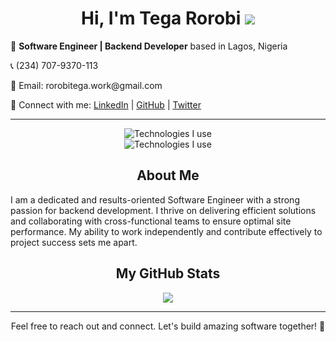 <!--
### Hi there 👋


**TegaRorobi/TegaRorobi** is a ✨ _special_ ✨ repository because its `README.md` (this file) appears on your GitHub profile.

Here are some ideas to get you started:

- 🔭 I’m currently working on ...
- 🌱 I’m currently learning ...
- 👯 I’m looking to collaborate on ...
- 🤔 I’m looking for help with ...
- 💬 Ask me about ...
- 📫 How to reach me: ...
- 😄 Pronouns: ...
- ⚡ Fun fact: ...
-->
<!--

# Hi, I'm Tega Rorobi 👋

🚀 **Software Engineer | Backend Developer** based in Lagos, Nigeria

📞 (234) 704-4201-464

📧 Email: rorobitega.work@gmail.com

🔗 Connect with me: [LinkedIn](https://www.linkedin.com/in/TegaRorobi) | [GitHub](https://github.com/TegaRorobi) | [Twitter](https://twitter.com/TegaRorobi)

---
<p align="center">
  <a href="https://skillicons.dev">
    <img src="https://skillicons.dev/icons?i=python,django,git,github,postgresql,mysql,sqlite,cpp,c,fastapi,selenium,html,regex"/>
    <br />
    <img src="https://skillicons.dev/icons?i=bootstrap,postman,vscode,replit,vim,stackoverflow,heroku,vercel"/>
  </a>
</p>
-->

<h1 align='center'>Hi, I'm Tega Rorobi <img src="https://user-images.githubusercontent.com/18350557/176309783-0785949b-9127-417c-8b55-ab5a4333674e.gif"/></h1>
<p>🚀 <strong>Software Engineer | Backend Developer</strong> based in Lagos, Nigeria</p>
<p>📞 (234) 707-9370-113</p>
<p>📧 Email: rorobitega.work@gmail.com</p>
<p>🔗 Connect with me: <a href="https://www.linkedin.com/in/TegaRorobi">LinkedIn</a> | <a href="https://github.com/TegaRorobi">GitHub</a> | <a href="https://twitter.com/TegaRorobi">Twitter</a></p>

<!-- <span style='width:50%'>
  <img src="https://github-readme-streak-stats.herokuapp.com/?user=tegarorobi&theme=dark&card_width=400"/>
</span> -->

---
<p align="center">
  <img src="https://skillicons.dev/icons?i=python,django,git,github,redis,rabbitmq,sqlite,cpp,c,fastapi,html,bootstrap,selenium,regex" alt="Technologies I use"/>
  <br />
  <img src="https://skillicons.dev/icons?i=postgresql,mysql,powershell,postman,vscode,docker,replit,vim,stackoverflow,heroku,vercel" alt="Technologies I use"/>
</p>



<h2 align='center'>About Me</h2>
<p>
  I am a dedicated and results-oriented Software Engineer with a strong passion for backend development. I thrive on delivering efficient solutions and collaborating with cross-functional teams to ensure optimal site performance. My ability to work independently and contribute effectively to project success sets me apart.
</p>


<h2 align='center'>My GitHub Stats</h2>
<p align="center">
  <img src="https://myreadme.vercel.app/api/embed/tegarorobi?panels=userstatistics,toprepositories,toplanguages,commitgraph"/>
</p>


<!--
## Experiences

### AbosedeAina Charity Foundation, Lagos — Lead Software Engineer (Dec 2022 - Present)

- 🚀 Led the team of developers, ensuring timely delivery of projects.
- 🕒 Managed and maintained the foundation's site, ensuring seamless functioning.
- 🤝 Collaborated with various departments to optimize site performance and enhance user experience.

### HNG Internships, Lagos — Finalist Intern (Sep 2023 - Oct 2023)

- 🤝 Established strong working relationships with fellow interns.
- 🎯 Demonstrated a strong work ethic and passion for software engineering.
- 🎯 Consistently met tight time frames for personal and group tasks.
- 📚 Successfully conducted various research tasks.
- 🚀 Achieved the status of finalist in the backend development category, ranking in the top 1% of candidates out of 22,000+ registered participants.

## Projects

1. **AbosedeAina Charity Foundation's Website** (December 2022 - Present)
   - Description: Architected the backend for the foundation's website, actualised it with quality code.
   - Technologies Used: Django, PostgreSQL, others
   - Hosting: Heroku, Railway, Pythonanywhere

2. **Zuriportfolio** (September 2022 - Present)
   - Description: Contributed to the admin portion.
   - Technologies Used: Django, Django Rest Framework, Swagger, PostgreSQL, others
   - Hosting: Render

## Education

### Diamond College, Lagos — High School Diploma 

- 🏆 Graduated as the best student with distinctions in all related exams.

## Skills

- 💻 Programming Languages: Python
- 🌐 Backend: Django, Django Rest Framework
- 📦 Database: PostgreSQL, MySQL
- 📜 Version Control: Git/GitHub
- 🧪 Test-Driven Development (TDD)
- 🤝 Soft Skills: Leadership, strong interpersonal relations, determination, commitment, ability to work independently amongst others.

## Awards / Achievements

- 🏅 Best Graduating Student - Secondary School.
- 🥇 Overall Best Student - Secondary School.
- 🏆 Highest scorer - E-novate Programming boot camp.
- 🎓 President, Science Club - Secondary School.
- 🏅 Best Graduating Pupil - Primary School.


## References

Available upon request.
-->

---

<p align="center">Feel free to reach out and connect. Let's build amazing software together! 🚀</p>
